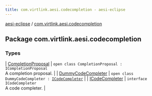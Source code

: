 ```yaml
---
title: com.virtlink.aesi.codecompletion - aesi-eclipse
---
```


[aesi-eclipse](../index.html) / [com.virtlink.aesi.codecompletion](.)

## Package com.virtlink.aesi.codecompletion

### Types

| [CompletionProposal](-completion-proposal/index.html) | `open class CompletionProposal : ICompletionProposal`<br>A completion proposal. |
| [DummyCodeCompleter](-dummy-code-completer/index.html) | `open class DummyCodeCompleter : `[`ICodeCompleter`](-i-code-completer/index.html) |
| [ICodeCompleter](-i-code-completer/index.html) | `interface ICodeCompleter`<br>A code completer. |

